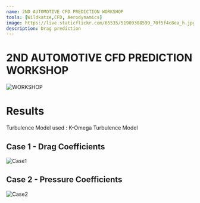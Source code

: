 ```yaml
---
name: 2ND AUTOMOTIVE CFD PREDICTION WORKSHOP
tools: [Wildkatze,CFD, Aerodynamics]
image: https://live.staticflickr.com/65535/51909308599_70f5f4c8ea_h.jpg
description: Drag prediction
---
```


# 2ND AUTOMOTIVE CFD PREDICTION WORKSHOP

![WORKSHOP](https://autocfd.eng.ox.ac.uk)
 
# Results

Turbulence Model used :  K-Omega Turbulence Model

## Case 1 - Drag Coefficients


![Case1](https://live.staticflickr.com/65535/51913206643_5ca85c9b28_b.jpg)

 
## Case 2 - Pressure Coefficients

![Case2](https://live.staticflickr.com/65535/51913115251_b6489fb276_c.jpg)
 
 
 
